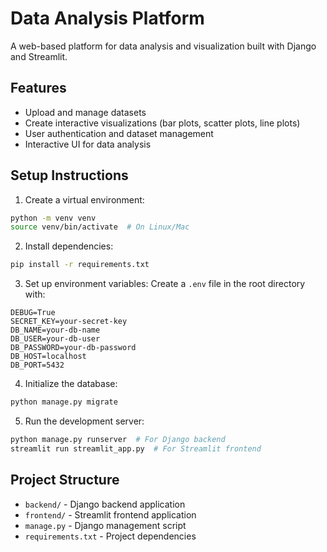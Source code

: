 # Data Analysis Platform

A web-based platform for data analysis and visualization built with Django and Streamlit.

## Features
- Upload and manage datasets
- Create interactive visualizations (bar plots, scatter plots, line plots)
- User authentication and dataset management
- Interactive UI for data analysis

## Setup Instructions

1. Create a virtual environment:
```bash
python -m venv venv
source venv/bin/activate  # On Linux/Mac
```

2. Install dependencies:
```bash
pip install -r requirements.txt
```

3. Set up environment variables:
Create a `.env` file in the root directory with:
```
DEBUG=True
SECRET_KEY=your-secret-key
DB_NAME=your-db-name
DB_USER=your-db-user
DB_PASSWORD=your-db-password
DB_HOST=localhost
DB_PORT=5432
```

4. Initialize the database:
```bash
python manage.py migrate
```

5. Run the development server:
```bash
python manage.py runserver  # For Django backend
streamlit run streamlit_app.py  # For Streamlit frontend
```

## Project Structure
- `backend/` - Django backend application
- `frontend/` - Streamlit frontend application
- `manage.py` - Django management script
- `requirements.txt` - Project dependencies 